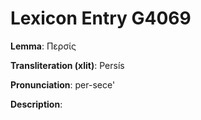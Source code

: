 # Lexicon Entry G4069

**Lemma**: Περσίς

**Transliteration (xlit)**: Persís

**Pronunciation**: per-sece'

**Description**:

